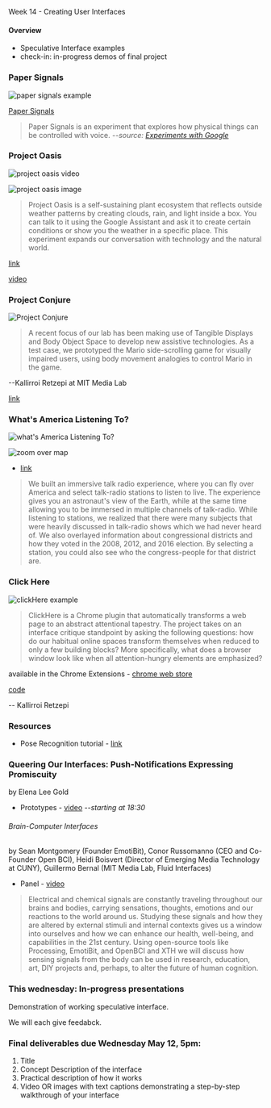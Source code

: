 Week 14 - Creating User Interfaces

#### Overview

- Speculative Interface examples
- check-in: in-progress demos of final project

### Paper Signals

![paper signals example](https://lh3.googleusercontent.com/pcw8OkRuJDsajfhv-A_Q7Q83b8qpQ8z9PfN1yvw1ZXCgHRRiHUHMz3CnB-tn7PZ9JWWk-snrpYfCYnE6N6xItDO4jH0i)  

[Paper Signals](https://papersignals.withgoogle.com/)

>  Paper Signals is an experiment that explores how physical things can be controlled with voice. *--source: [Experiments with Google](https://experiments.withgoogle.com/paper-signals)*

### Project Oasis

![project oasis video](https://lh3.googleusercontent.com/x0nBb8LJACKMaM-yp0gnjZxQrOFkeGv89TZXSfiQ154vmCNOWIV2jNO4DpstBHFdpmOS-yZS6EqkVzNM6rcbev22hUIQQw)

![project oasis image](https://lh3.googleusercontent.com/WITjb-PESL3irynU1flON7eEbzo4Tn4o2A1QZUf2HsuVYDX9U34uIrlck-Y_dZgklv9ccT6KW_7z_XuQSka-66QCbXb2hA)

> Project Oasis is a self-sustaining plant ecosystem that reflects outside weather patterns by creating clouds, rain, and light inside a box. You can talk to it using the Google Assistant and ask it to create certain conditions or show you the weather in a specific place. This experiment expands our conversation with technology and the natural world.

[link](https://experiments.withgoogle.com/oasis)

[video](https://www.youtube.com/watch?v=yyjN_ZwJr8Y)


### Project Conjure

![Project Conjure](https://dam-prod.media.mit.edu/thumb/2018/10/19/marioUp.gif.1400x1400.gif)  

> A recent focus of our lab has been making use of Tangible Displays and Body Object Space to develop new assistive technologies. As a test case, we prototyped the Mario side-scrolling game for visually impaired users, using body movement analogies to control Mario in the game.

--Kallirroi Retzepi at MIT Media Lab

[link](https://www.media.mit.edu/projects/conjugate/overview/)  

### What's America Listening To?

![what's America Listening To?](https://dam-prod.media.mit.edu/thumb/2017/09/28/giphy.gif.1400x1400.gif)

![zoom over map](https://dam-prod.media.mit.edu/thumb/2017/09/28/giphy%20(1).gif.1400x1400.gif)  

- [link](https://www.media.mit.edu/projects/what-s-america-listening-to/overview/)

> We built an immersive talk radio experience, where you can fly over America and select talk-radio stations to listen to live.  The experience gives you an astronaut's view of the Earth, while at the same time allowing you to be immersed in multiple channels of talk-radio. While listening to stations, we realized that there were many subjects that were heavily discussed in talk-radio shows which we had never heard of.
> We also overlayed information about congressional districts and how they voted in the 2008, 2012, and 2016 election. By selecting a station, you could also see who the congress-people for that district are.

### Click Here

![clickHere example](https://lh3.googleusercontent.com/ddJAuywI3d9PDZlqjEroOiPwR4-PWegIi2KinQJoGzR1tHM778T33TQXbibVW2SzEFatnb-BlZlrCM9zO3bpDXXydg=w640-h400-e365-rj-sc0x00ffffff)

> ClickHere is a Chrome plugin that automatically transforms a web page to an abstract attentional tapestry. The project takes on an interface critique standpoint by asking the following questions: how do our habitual online spaces transform themselves when reduced to only a few building blocks? More specifically, what does a browser window look like when all attention-hungry elements are emphasized?

available in the Chrome Extensions - [chrome web store](https://chrome.google.com/webstore/detail/clickhere/jfaffmmgpchfnghgbengkgnonbndkdpg)

[code](https://github.com/Kallirroi/clickHere)

-- Kallirroi Retzepi

### Resources

- Pose Recognition tutorial - [link](https://medium.com/@warronbebster/teachable-machine-tutorial-head-tilt-f4f6116f491)

### Queering Our Interfaces: Push-Notifications Expressing Promiscuity

by Elena Lee Gold 

- Prototypes - [video](https://youtu.be/TrLRxfo9WXI?t=1110) 
*--starting at 18:30*

###### Brain-Computer Interfaces

by Sean Montgomery (Founder EmotiBit), Conor Russomanno (CEO and Co-Founder Open BCI), Heidi Boisvert (Director of Emerging Media Technology at CUNY), Guillermo Bernal (MIT Media Lab, Fluid Interfaces)

- Panel - [video](https://www.youtube.com/watch?v=EeMNgqVlqS0&list=PLgN5oR6iaEy4YzgD8FFNkOxvkL0FUwL4C&index=14)

> Electrical and chemical signals are constantly traveling throughout our brains and bodies, carrying sensations, thoughts, emotions and our reactions to the world around us. Studying these signals and how they are altered by external stimuli and internal contexts gives us a window into ourselves and how we can enhance our health, well-being, and capabilities in the 21st century. Using open-source tools like Processing, EmotiBit, and OpenBCI and XTH we will discuss how sensing signals from the body can be used in research, education, art, DIY projects and, perhaps, to alter the future of human cognition.

### This wednesday: In-progress presentations

Demonstration of working speculative interface.

We will each give feedabck.

### Final deliverables due Wednesday May 12, 5pm:

1. Title
2. Concept Description of the interface
3. Practical description of how it works
4. Video OR images with text captions demonstrating a step-by-step walkthrough of your interface
